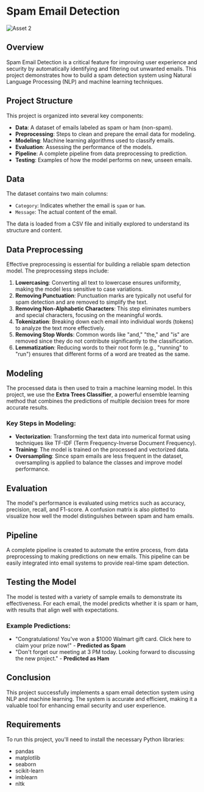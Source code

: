 # **Spam Email Detection**
![Asset 2](https://github.com/user-attachments/assets/ef019c7e-b82a-4aee-bacd-e7b69567f7ec)


## **Overview**
Spam Email Detection is a critical feature for improving user experience and security by automatically identifying and filtering out unwanted emails. This project demonstrates how to build a spam detection system using Natural Language Processing (NLP) and machine learning techniques.

## **Project Structure**
This project is organized into several key components:

- **Data**: A dataset of emails labeled as spam or ham (non-spam).
- **Preprocessing**: Steps to clean and prepare the email data for modeling.
- **Modeling**: Machine learning algorithms used to classify emails.
- **Evaluation**: Assessing the performance of the models.
- **Pipeline**: A complete pipeline from data preprocessing to prediction.
- **Testing**: Examples of how the model performs on new, unseen emails.

## **Data**
The dataset contains two main columns:
- `Category`: Indicates whether the email is `spam` or `ham`.
- `Message`: The actual content of the email.

The data is loaded from a CSV file and initially explored to understand its structure and content.

## **Data Preprocessing**
Effective preprocessing is essential for building a reliable spam detection model. The preprocessing steps include:

1. **Lowercasing**: Converting all text to lowercase ensures uniformity, making the model less sensitive to case variations.
2. **Removing Punctuation**: Punctuation marks are typically not useful for spam detection and are removed to simplify the text.
3. **Removing Non-Alphabetic Characters**: This step eliminates numbers and special characters, focusing on the meaningful words.
4. **Tokenization**: Breaking down each email into individual words (tokens) to analyze the text more effectively.
5. **Removing Stop Words**: Common words like "and," "the," and "is" are removed since they do not contribute significantly to the classification.
6. **Lemmatization**: Reducing words to their root form (e.g., "running" to "run") ensures that different forms of a word are treated as the same.

## **Modeling**
The processed data is then used to train a machine learning model. In this project, we use the **Extra Trees Classifier**, a powerful ensemble learning method that combines the predictions of multiple decision trees for more accurate results.

### **Key Steps in Modeling:**
- **Vectorization**: Transforming the text data into numerical format using techniques like TF-IDF (Term Frequency-Inverse Document Frequency).
- **Training**: The model is trained on the processed and vectorized data.
- **Oversampling**: Since spam emails are less frequent in the dataset, oversampling is applied to balance the classes and improve model performance.

## **Evaluation**
The model's performance is evaluated using metrics such as accuracy, precision, recall, and F1-score. A confusion matrix is also plotted to visualize how well the model distinguishes between spam and ham emails.

## **Pipeline**
A complete pipeline is created to automate the entire process, from data preprocessing to making predictions on new emails. This pipeline can be easily integrated into email systems to provide real-time spam detection.

## **Testing the Model**
The model is tested with a variety of sample emails to demonstrate its effectiveness. For each email, the model predicts whether it is spam or ham, with results that align well with expectations.

### **Example Predictions:**
- "Congratulations! You've won a $1000 Walmart gift card. Click here to claim your prize now!" - **Predicted as Spam**
- "Don't forget our meeting at 3 PM today. Looking forward to discussing the new project." - **Predicted as Ham**

## **Conclusion**
This project successfully implements a spam email detection system using NLP and machine learning. The system is accurate and efficient, making it a valuable tool for enhancing email security and user experience.

## **Requirements**
To run this project, you'll need to install the necessary Python libraries:
- pandas
- matplotlib
- seaborn
- scikit-learn
- imblearn
- nltk
